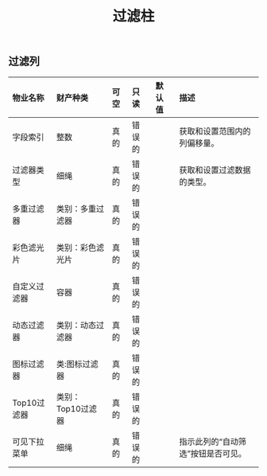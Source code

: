 ﻿---
title: 过滤柱
second_title: Aspose.Cells Cloud Documen
type: docs
url: /zh/specification/model/filtercolumn/
description: Aspose.Cells 云模型规范：FilterColumn。轻松处理 Excel 和其他电子表格文档，具有打开、生成、编辑、拆分、合并、比较和转换等功能
weight: 50
---
## **过滤列**

 

|物业名称|财产种类|可空|只读|默认值|描述|
|:- |:- |:- |:- |:- |:- |
|字段索引|整数|真的|错误的||获取和设置范围内的列偏移量。|
|过滤器类型|细绳|真的|错误的||获取和设置过滤数据的类型。|
|多重过滤器|类别：多重过滤器|真的|错误的|||
|彩色滤光片|类别：彩色滤光片|真的|错误的|||
|自定义过滤器|容器|真的|错误的|||
|动态过滤器|类别：动态过滤器|真的|错误的|||
|图标过滤器|类:图标过滤器|真的|错误的|||
|Top10过滤器|类别：Top10过滤器|真的|错误的|||
|可见下拉菜单|细绳|真的|错误的||指示此列的“自动筛选”按钮是否可见。|

